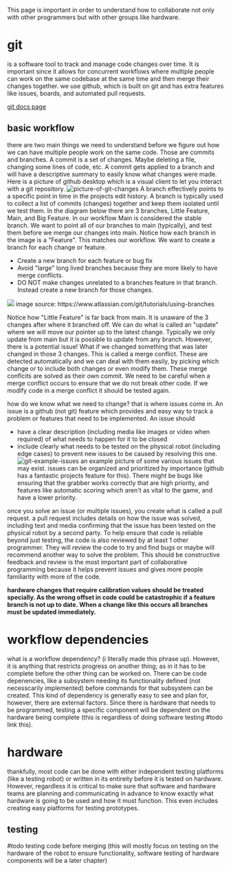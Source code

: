 This page is important in order to understand how to collaborate not only with other programmers but with other groups like hardware.

# git
is a software tool to track and manage code changes over time. It is important since it allows for concurrent workflows where multiple people can work on the same codebase at the same time and then merge their changes together. we use github, which is built on git and has extra features like issues, boards, and automated pull requests.

[git docs page](https://git-scm.com/doc)

## basic workflow
there are two main things we need to understand before we figure out how we can have multiple people work on the same code. Those are commits and branches. A commit is a set of changes. Maybe deleting a file, changing some lines of code, etc. A commit gets applied to a branch and will have a descriptive summary to easily know what changes were made. Here is a picture of github desktop which is a visual client to let you interact with a git repository. 
![picture-of-git-changes](picture-of-git-changes.png)
A branch effectively points to a specific point in time in the projects edit history. A branch is typically used to collect a list of commits (changes) together and keep them isolated until we test them. In the diagram below there are 3 branches, Little Feature, Main, and Big Feature. In our workflow Main is considered the stable branch. We want to point all of our branches to main (typically), and test them before we merge our changes into main. Notice how each branch in the image is a "Feature". This matches our workflow. We want to create a branch for each change or feature.
- Create a new branch for each feature or bug fix
- Avoid "large" long lived branches because they are more likely to have merge conflicts.
- DO NOT make changes unrelated to a branches feature in that branch. Instead create a new branch for those changes.
<img style="background-color: lightgray;" src="https://wac-cdn.atlassian.com/dam/jcr:a905ddfd-973a-452a-a4ae-f1dd65430027/01%20Git%20branch.svg?cdnVersion=972">
image source: https://www.atlassian.com/git/tutorials/using-branches

Notice how "Little Feature" is far back from main. It is unaware of the 3 changes after where it branched off. We can do what is called an "update" where we will move our pointer up to the latest change. Typically we only update from main but it is possible to update from any branch. However, there is a potential issue! What if we changed something that was later changed in those 3 changes. This is called a merge conflict. These are detected automatically and we can deal with them easily, by picking which change or to include both changes or even modify them. These merge conflcits are solved as their own commit. We need to be careful when a merge conflict occurs to ensure that we do not break other code. If we modify code in a merge conflict it should be tested again.

how do we know what we need to change? that is where issues come in. An issue is a github (not git) feature which provides and easy way to track a problem or features that need to be implemented. An issue should
- have a clear description (including media like images or video when required) of what needs to happen for it to be closed
- include clearly what needs to be tested on the physical robot (including edge cases) to prevent new issues to be caused by resolving this one.
![git-example-issues](git-example-issues.png)
an example picture of some various issues that may exist. issues can be organized and prioritized by importance (github has a fantastic projects feature for this). There might be bugs like ensuring that the grabber works correctly that are high priority, and features like automatic scoring which aren't as vital to the game, and have a lower priority.

once you solve an issue (or multiple issues), you create what is called a pull request. a pull request includes details on how the issue was solved, including text and media confirming that the issue has been tested on the physical robot by a second party. To help ensure that code is reliable beyond just testing, the code is also reviewed by at least 1 other programmer. They will review the code to try and find bugs or maybe will recommend another way to solve the problem. This should be constructive feedback and review is the most important part of collaborative programming because it helps prevent issues and gives more people familiarity with more of the code.

**hardware changes that require calibration values should be treated specially. As the wrong offset in code could be catastrophic if a feature branch is not up to date. When a change like this occurs all branches must be updated immediately.**

# workflow dependencies
what is a workflow dependency? (i literally made this phrase up). However, it is anything that restricts progress on another thing; as in it has to be complete before the other thing can be worked on. There can be code depenencies, like a subsystem needing its functionality defined (not necesscarily implemented) before commands for that subsystem can be created. This kind of dependency is generally easy to see and plan for, however, there are external factors. Since there is hardware that needs to be programmed, testing a specific component will be dependent on the hardware being complete (this is regardless of doing software testing #todo link this). 

# hardware
thankfully, most code can be done with either independent testing platforms (like a testing robot) or written in its entireity before it is tested on hardware. However, regardless it is critical to make sure that software and hardware teams are planning and communicating in advance to know exactly what hardware is going to be used and how it must function. This even includes creating easy platforms for testing prototypes.


## testing
#todo testing code before merging (this will mostly focus on testing on the hardware of the robot to ensure functionality, software testing of hardware components will be a later chapter)